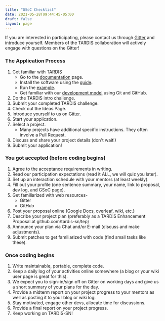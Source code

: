 ```yaml
---
title: "GSoC Checklist"
date: 2021-05-28T09:44:45-05:00
draft: false
layout: page
---
```


If you are interested in participating, please contact us through <a href="https://gitter.im/tardis-sn/gsoc" target="_blank">Gitter</a> and introduce yourself. Members of the TARDIS collaboration will actively engage with questions on the Gitter!

### The Application Process

1. Get familiar with TARDIS
    - Go to the <a href="https://tardis-sn.github.io/tardis/" target="_blank">documentation</a> page.
    - Install the software using the <a href="https://tardis-sn.github.io/tardis/installation.html" target="_blank">guide</a>.
    - Run the [example](https://tardis-sn.github.io/tardis/quickstart.html).
    - Get familiar with our [development model](https://tardis-sn.github.io/tardis/contributing/development/index.html) using Git and GitHub.
2. Do the TARDIS intro challenge.
3. Submit your completed TARDIS challenge.
4. Check out the Ideas Page.
5. Introduce yourself to us on <a href="https://gitter.im/tardis-sn/gsoc" target="_blank">Gitter</a>.
6. Start your application.
7. Select a project.
   - Many projects have additional specific instructions. They often involve a Pull Request.
8. Discuss and share your project details (don't wait!)
9. Submit your application!
    
### You got accepted (before coding begins) 
1. Agree to the acceptance requirements in writing.
2. Read our participation expectations (read it ALL, we will quiz you later).
3. Set up an interaction schedule with your mentors (at least weekly).
4. Fill out your profile (one sentence summary, your name, link to proposal, dev log, and GSoC page).
5. Get familiarized with web resources-
   - Gitter
   - GitHub
6. Post your proposal online (Google Docs, overleaf, wiki, etc.)
7. Describe your project plan (preferably as a TARDIS Enhancement Proposal at github.com/tardis-sn/tep)
8. Announce your plan via Chat and/or E-mail (discuss and make adjustments).
9.  Submit patches to get familiarized with code (find small tasks like these).

### Once coding begins
1. Write maintainable, portable, complete code.
2. Keep a daily log of your activities online somewhere (a blog or your wiki user page is great for this).
3. We expect you to sign-in/sign off on Gitter on working days and give us a short summary of your plans for the day.
4. Provide a midterm report on your project progress to your mentors as well as posting it to your blog or wiki log.
5. Stay motivated, engage other devs, allocate time for discussions.
6. Provide a final report on your project progress.
7. Keep working on TARDIS-SN!

